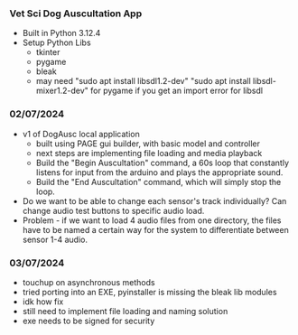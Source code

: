 ### Vet Sci Dog Auscultation App
* Built in Python 3.12.4
* Setup Python Libs
  * tkinter 
  * pygame 
  * bleak 
  * may need "sudo apt install libsdl1.2-dev" "sudo apt install libsdl-mixer1.2-dev" for pygame if you get an import error for libsdl



### 02/07/2024
* v1 of DogAusc local application
  * built using PAGE gui builder, with basic model and controller
  * next steps are implementing file loading and media playback
  * Build the "Begin Auscultation" command, a 60s loop that constantly listens for input from the arduino and plays the appropriate sound.
  * Build the "End Auscultation" command, which will simply stop the loop.
* Do we want to be able to change each sensor's track individually? Can change audio test buttons to specific audio load.
* Problem - if we want to load 4 audio files from one directory, the files have to be named a certain way for the system to differentiate between sensor 1-4 audio.


### 03/07/2024
* touchup on asynchronous methods
* tried porting into an EXE, pyinstaller is missing the bleak lib modules
* idk how fix
* still need to implement file loading and naming solution
* exe needs to be signed for security